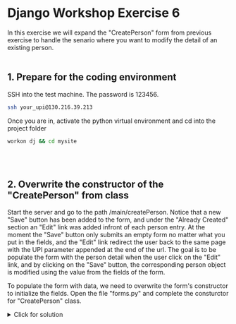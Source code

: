 # Django Workshop Exercise 6

In this exercise we will expand the "CreatePerson" form from previous exercise to handle the senario where you want to modify the detail of an existing person.
<br/><br/>
## 1. Prepare for the coding environment  

SSH into the test machine. The password is 123456.
```sh
ssh your_upi@130.216.39.213
```
Once you are in, activate the python virtual environment and cd into the project folder
```sh
workon dj && cd mysite
```
<br/><br/>
## 2. Overwrite the constructor of the "CreatePerson" from class
Start  the server and go to the path /main/createPerson. Notice that a new "Save" button has been added to the form, and under the "Already Created" section an "Edit" link was added infront of each person entry. At the moment the "Save" button only submits an empty form no matter what you put in the fields, and the "Edit" link redirect the user back to the same page with the UPI parameter appended at the end of the url. The goal is to be populate the form with the person detail when the user click on the "Edit" link, and by clicking on the "Save" button, the corresponding person object is modified using the value from the fields of the form.

To populate the form with data, we need to overwrite the form's constructor to initialize the fields. Open the file "forms.py" and complete the consturctor for "CreatePerson" class.
<details>
  <summary>Click for solution</summary>
  
```sh
    def __init__(self, *args, **kwargs):
        person = kwargs.pop('person', None)
        super().__init__(*args, **kwargs)
        
        self.initial['name'] = person.name
        self.initial['upi'] = person.upi
        self.initial['isAdmin'] = person.isAdmin
```
</details>
